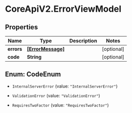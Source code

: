 # CoreApiV2.ErrorViewModel

## Properties
Name | Type | Description | Notes
------------ | ------------- | ------------- | -------------
**errors** | [**[ErrorMessage]**](ErrorMessage.md) |  | [optional] 
**code** | **String** |  | [optional] 


<a name="CodeEnum"></a>
## Enum: CodeEnum


* `InternalServerError` (value: `"InternalServerError"`)

* `ValidationError` (value: `"ValidationError"`)

* `RequiresTwoFactor` (value: `"RequiresTwoFactor"`)




